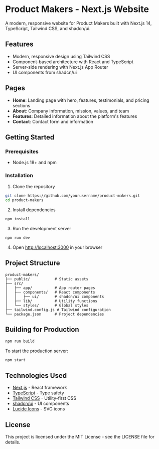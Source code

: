 # Product Makers - Next.js Website

A modern, responsive website for Product Makers built with Next.js 14, TypeScript, Tailwind CSS, and shadcn/ui.

## Features

- Modern, responsive design using Tailwind CSS
- Component-based architecture with React and TypeScript
- Server-side rendering with Next.js App Router
- UI components from shadcn/ui

## Pages

- **Home**: Landing page with hero, features, testimonials, and pricing sections
- **About**: Company information, mission, values, and team
- **Features**: Detailed information about the platform's features
- **Contact**: Contact form and information

## Getting Started

### Prerequisites

- Node.js 18+ and npm

### Installation

1. Clone the repository
```bash
git clone https://github.com/yourusername/product-makers.git
cd product-makers
```

2. Install dependencies
```bash
npm install
```

3. Run the development server
```bash
npm run dev
```

4. Open [http://localhost:3000](http://localhost:3000) in your browser

## Project Structure

```
product-makers/
├── public/           # Static assets
├── src/
│   ├── app/          # App router pages
│   ├── components/   # React components
│   │   ├── ui/       # shadcn/ui components
│   ├── lib/          # Utility functions
│   └── styles/       # Global styles
├── tailwind.config.js # Tailwind configuration
└── package.json      # Project dependencies
```

## Building for Production

```bash
npm run build
```

To start the production server:

```bash
npm start
```

## Technologies Used

- [Next.js](https://nextjs.org/) - React framework
- [TypeScript](https://www.typescriptlang.org/) - Type safety
- [Tailwind CSS](https://tailwindcss.com/) - Utility-first CSS
- [shadcn/ui](https://ui.shadcn.com/) - UI components
- [Lucide Icons](https://lucide.dev/) - SVG icons

## License

This project is licensed under the MIT License - see the LICENSE file for details. 